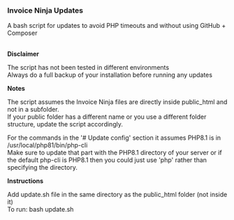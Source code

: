 <h3>Invoice Ninja Updates</h3>
A bash script for updates to avoid PHP timeouts and without using GitHub + Composer <br><br>

<b>Disclaimer</b>  

The script has not been tested in different environments  
Always do a full backup of your installation before running any updates

 
<b>Notes</b>  

The script assumes the Invoice Ninja files are directly inside public_html and not in a subfolder.  
If your public folder has a different name or you use a different folder structure, update the script accordingly.  
  
  
For the commands in the '# Update config' section it assumes PHP8.1 is in /usr/local/php81/bin/php-cli  
Make sure to update that part with the PHP8.1 directory of your server or if the default php-cli is PHP8.1 then you could just use 'php' rather than specifying the directory.
  
<b>Instructions</b>  

Add update.sh file in the same directory as the public_html folder (not inside it)  
To run: bash update.sh  
